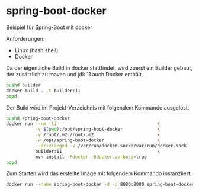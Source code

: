 # spring-boot-docker

Beispiel für Spring-Boot mit docker

Anforderungen:
- Linux (bash shell)
- Docker


Da der eigentliche Build in docker stattfindet, wird zuerst ein Builder gebaut, der zusätzlich zu maven und jdk 11 auch Docker enthält.

```bash
pushd builder
docker build . -t builder:11
popd
```

Der Build wird im Projekt-Verzeichnis mit folgendem Kommando ausgelöst:

```bash
pushd spring-boot-docker
docker run --rm -ti                                      \
           -v $(pwd):/opt/spring-boot-docker             \
           -v /root/.m2:/root/.m2                        \
           -w /opt/spring-boot-docker                    \
           --privileged -v /var/run/docker.sock:/var/run/docker.sock    \
           builder:11                                    \
           mvn install -Pdocker -Ddocker.verbose=true
popd
```

Zum Starten wird das erstellte Image mit folgendem Kommando instanziiert:

```bash
docker run --name spring-boot-docker -d -p 8080:8080 spring-boot-docker:0.0.1-SNAPSHOT
```
